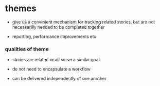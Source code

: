 # themes

- give us a convinient mechanism for tracking related stories, but are not
  necessarilly needed to be completed together

- reporting, performance improvements etc

### qualities of theme

- stories are related or  all serve a similar goal

- do not need to encapsulate a workflow

- can be delivered independently of one another
